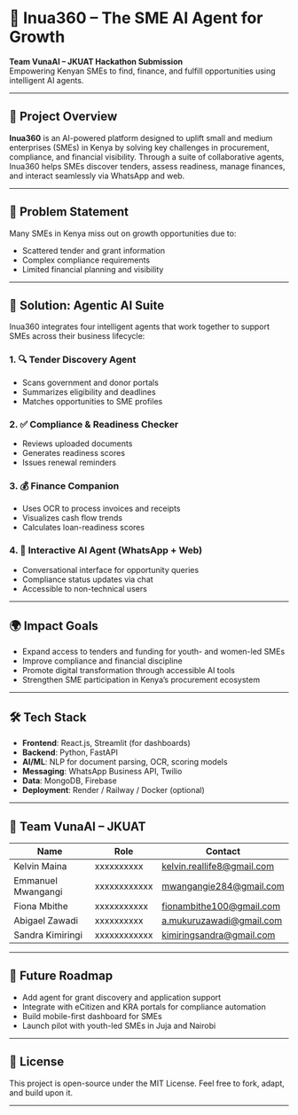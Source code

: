 # 🚀 Inua360 – The SME AI Agent for Growth

**Team VunaAI – JKUAT Hackathon Submission**  
Empowering Kenyan SMEs to find, finance, and fulfill opportunities using intelligent AI agents.

---

## 📌 Project Overview

**Inua360** is an AI-powered platform designed to uplift small and medium enterprises (SMEs) in Kenya by solving key challenges in procurement, compliance, and financial visibility. Through a suite of collaborative agents, Inua360 helps SMEs discover tenders, assess readiness, manage finances, and interact seamlessly via WhatsApp and web.

---

## 🎯 Problem Statement

Many SMEs in Kenya miss out on growth opportunities due to:
- Scattered tender and grant information  
- Complex compliance requirements  
- Limited financial planning and visibility  

---

## 🧠 Solution: Agentic AI Suite

Inua360 integrates four intelligent agents that work together to support SMEs across their business lifecycle:

### 1. 🔍 Tender Discovery Agent
- Scans government and donor portals  
- Summarizes eligibility and deadlines  
- Matches opportunities to SME profiles  

### 2. ✅ Compliance & Readiness Checker
- Reviews uploaded documents  
- Generates readiness scores  
- Issues renewal reminders  

### 3. 💰 Finance Companion
- Uses OCR to process invoices and receipts  
- Visualizes cash flow trends  
- Calculates loan-readiness scores  

### 4. 💬 Interactive AI Agent (WhatsApp + Web)
- Conversational interface for opportunity queries  
- Compliance status updates via chat  
- Accessible to non-technical users  

---

## 🌍 Impact Goals

- Expand access to tenders and funding for youth- and women-led SMEs  
- Improve compliance and financial discipline  
- Promote digital transformation through accessible AI tools  
- Strengthen SME participation in Kenya’s procurement ecosystem  

---

## 🛠️ Tech Stack

- **Frontend**: React.js, Streamlit (for dashboards)  
- **Backend**: Python, FastAPI  
- **AI/ML**: NLP for document parsing, OCR, scoring models  
- **Messaging**: WhatsApp Business API, Twilio  
- **Data**: MongoDB, Firebase  
- **Deployment**: Render / Railway / Docker (optional)

---

## 👥 Team VunaAI – JKUAT

| Name               | Role       | Contact                          |
|--------------------|------------|----------------------------------|
| Kelvin Maina       |  xxxxxxxxxx| kelvin.reallife8@gmail.com       |
| Emmanuel Mwangangi | xxxxxxxxxxxx  | mwangangie284@gmail.com          |
| Fiona Mbithe       |  xxxxxxxxxxx| fionambithe100@gmail.com         |
| Abigael Zawadi     |   xxxxxxxxxx | a.mukuruzawadi@gmail.com         |
| Sandra Kimiringi   |  xxxxxxxxxxxx | kimiringsandra@gmail.com       |

---

## 🚧 Future Roadmap

- Add agent for grant discovery and application support  
- Integrate with eCitizen and KRA portals for compliance automation  
- Build mobile-first dashboard for SMEs  
- Launch pilot with youth-led SMEs in Juja and Nairobi

---

## 📄 License

This project is open-source under the MIT License. Feel free to fork, adapt, and build upon it.

---

